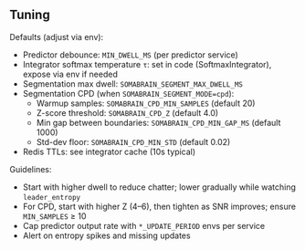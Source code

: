 ## Tuning

Defaults (adjust via env):

- Predictor debounce: `MIN_DWELL_MS` (per predictor service)
- Integrator softmax temperature `τ`: set in code (SoftmaxIntegrator), expose via env if needed
- Segmentation max dwell: `SOMABRAIN_SEGMENT_MAX_DWELL_MS`
- Segmentation CPD (when `SOMABRAIN_SEGMENT_MODE=cpd`):
	- Warmup samples: `SOMABRAIN_CPD_MIN_SAMPLES` (default 20)
	- Z-score threshold: `SOMABRAIN_CPD_Z` (default 4.0)
	- Min gap between boundaries: `SOMABRAIN_CPD_MIN_GAP_MS` (default 1000)
	- Std-dev floor: `SOMABRAIN_CPD_MIN_STD` (default 0.02)
- Redis TTLs: see integrator cache (10s typical)

Guidelines:
- Start with higher dwell to reduce chatter; lower gradually while watching `leader_entropy`
- For CPD, start with higher Z (4–6), then tighten as SNR improves; ensure `MIN_SAMPLES` ≥ 10
- Cap predictor output rate with `*_UPDATE_PERIOD` envs per service
- Alert on entropy spikes and missing updates
